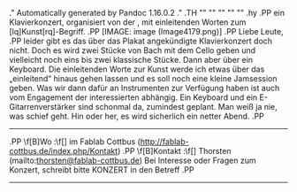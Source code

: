 .\" Automatically generated by Pandoc 1.16.0.2
.\"
.TH "" "" "" "" ""
.hy
.PP
ein Klavierkonzert, organisiert von der <AG-Kultur>, mit einleitenden
Worten zum \[lq]Kunst\[rq]\-Begriff.
.PP
[IMAGE: image (Image4179.png)]
.PP
Liebe Leute,
.PP
leider gibt es das über das Plakat angekündigte Klavierkonzert doch
nicht.
Doch es wird zwei Stücke von Bach mit dem Cello geben und vielleicht
noch eins bis zwei klassische Stücke.
Dann aber über ein Keyboard.
Die einleitenden Worte zur Kunst werde ich etwas über das „einleitend“
hinaus gehen lassen und es soll noch eine kleine Jamsession geben.
Was wir dann dafür an Instrumenten zur Verfügung haben ist auch vom
Engagement der interessierten abhängig.
Ein Keyboard und ein E\-Gitarrenverstärker sind schonmal da, zumindest
geplant.
Man weiß ja nie, was schief geht.
Hin oder her, es wird sicherlich ein netter Abend.
.PP
   *   *   *   *   *
.PP
\f[B]Wo :\f[] im Fablab
Cottbus (http://fablab-cottbus.de/index.php/Kontakt)
.PP
\f[B]Kontakt :\f[] Thorsten (mailto:thorsten@fablab-cottbus.de) Bei
Interesse oder Fragen zum Konzert, schreibt bitte KONZERT in den Betreff
.PP
   *   *   *   *   *
